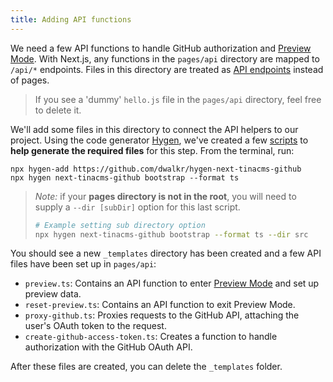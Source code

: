 ```yaml
---
title: Adding API functions
---
```


We need a few API functions to handle GitHub authorization and [Preview Mode](https://nextjs.org/docs/advanced-features/preview-mode). With Next.js, any functions in the `pages/api` directory are mapped to `/api/*` endpoints. Files in this directory are treated as [API endpoints](<](https://nextjs.org/docs/api-routes/introduction)>) instead of pages.

> If you see a 'dummy' `hello.js` file in the `pages/api` directory, feel free to delete it.

We'll add some files in this directory to connect the API helpers to our project. Using the code generator [Hygen](https://www.hygen.io/), we've created a few [scripts](https://github.com/dwalkr/hygen-next-tinacms-github) to **help generate the required files** for this step. From the terminal, run:

```bash,copy
npx hygen-add https://github.com/dwalkr/hygen-next-tinacms-github
npx hygen next-tinacms-github bootstrap --format ts
```

> _Note:_ if your **pages directory is not in the root**, you will need to supply a `--dir [subDir]` option for this last script.
>
> ```bash
> # Example setting sub directory option
> npx hygen next-tinacms-github bootstrap --format ts --dir src
> ```

You should see a new `_templates` directory has been created and a few API files have been set up in `pages/api`:

- `preview.ts`: Contains an API function to enter [Preview Mode](https://nextjs.org/docs/advanced-features/preview-mode) and set up preview data.
- `reset-preview.ts`: Contains an API function to exit Preview Mode.
- `proxy-github.ts`: Proxies requests to the GitHub API, attaching the user's OAuth token to the request.
- `create-github-access-token.ts`: Creates a function to handle authorization with the GitHub OAuth API.

After these files are created, you can delete the `_templates` folder.
